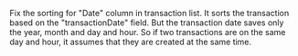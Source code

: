 Fix the sorting for "Date" column in transaction list. It sorts the transaction based on the "transactionDate" field.
But the transaction date saves only the year, month and day and hour. So if two transactions are on the same day and hour,
it assumes that they are created at the same time.
